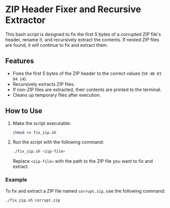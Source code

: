 # ZIP Header Fixer and Recursive Extractor

This bash script is designed to fix the first 5 bytes of a corrupted ZIP file's header, rename it, and recursively extract the contents. If nested ZIP files are found, it will continue to fix and extract them.

## Features
- Fixes the first 5 bytes of the ZIP header to the correct values (`50 4B 03 04 14`).
- Recursively extracts ZIP files.
- If non-ZIP files are extracted, their contents are printed to the terminal.
- Cleans up temporary files after execution.

## How to Use

1. Make the script executable:
    ```bash
    chmod +x fix_zip.sh
    ```

2. Run the script with the following command:
    ```bash
    ./fix_zip.sh <zip-file>
    ```

    Replace `<zip-file>` with the path to the ZIP file you want to fix and extract.

### Example

To fix and extract a ZIP file named `corrupt.zip`, use the following command:

```bash
./fix_zip.sh corrupt.zip
